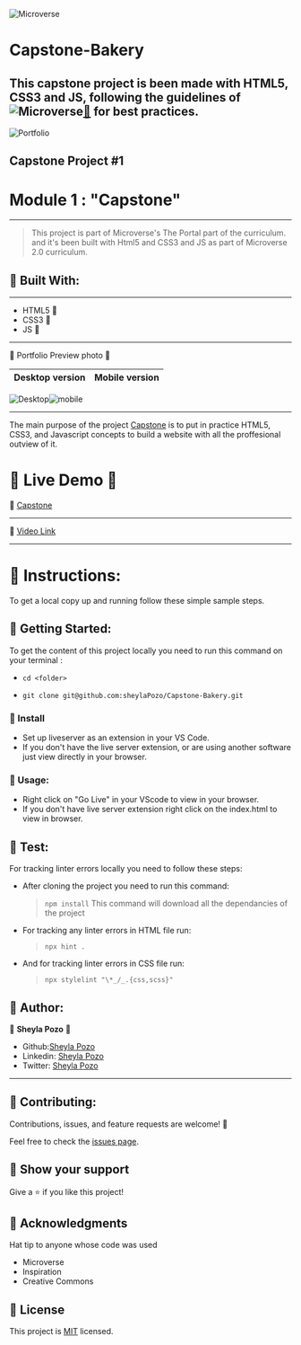 ![Microverse](https://img.shields.io/badge/Microverse-blueviolet)

# Capstone-Bakery
This capstone project is been made with HTML5, CSS3 and JS, following the guidelines of 
![Microverse](https://img.shields.io/badge/Microverse2.0-blueviolet)[🔗](https://www.microverse.org/) for best practices.
---
![Portfolio](https://img.shields.io/github/followers/sheylaPozo?style=social)

## Capstone Project #1

# Module 1 : "Capstone" 
---

> This project is part of Microverse's The Portal part of the curriculum. and it's been built with Html5 and CSS3 and JS as part of Microverse 2.0 curriculum.

## 🤍 Built With:

---

- HTML5 🤍
- CSS3  🤍
- JS    🤍

---

🤍 Portfolio Preview photo 🤍

Desktop version | Mobile version
-------------------- | ----------------------
![Desktop](https://user-images.githubusercontent.com/54015740/125152819-f3c06580-e114-11eb-9396-d43496f059ac.png)![mobile](https://user-images.githubusercontent.com/54015740/125152762-7eed2b80-e114-11eb-8b18-e8e70e1b17b6.png)

---
The main purpose of the project [Capstone](https://sheylapozo.github.io/Capstone-Bakery/)  is to put in practice HTML5, CSS3, and Javascript concepts to build a website with all the proffesional outview of it.

# 🤍 Live Demo 🤍

🤍 [Capstone](https://sheylapozo.github.io/Capstone-Bakery/) 

---
🤍 [Video Link](https://www.loom.com/share/e60113ad682544b89cd781231a4cb205)

---

# 🤍 Instructions:

To get a local copy up and running follow these simple sample steps.

## 🤍 Getting Started:

To get the content of this project locally you need to run this command on your terminal :

 - ` cd <folder> `

- ` git clone git@github.com:sheylaPozo/Capstone-Bakery.git `

### 🤍 Install

- Set up liveserver as an extension in your VS Code.
- If you don't have the live server extension, or are using another software just view directly in your browser.

### 🤍 Usage:

- Right click on "Go Live" in your VScode to view in your browser.
- If you don't have live server extension right click on the index.html to view in browser.

## 🤍 Test:

For tracking linter errors locally you need to follow these steps:

- After cloning the project you need to run this command:

  > `npm install`
  > This command will download all the dependancies of the project

- For tracking any linter errors in HTML file run:

  > `npx hint .`

- And for tracking linter errors in CSS file run:
  > `npx stylelint "\*_/_.{css,scss}"`


## 🤍 Author:

👤 **Sheyla Pozo** 🤍


- Github:[Sheyla Pozo](https://github.com/sheylaPozo)
- Linkedin: [Sheyla Pozo](https://www.linkedin.com/in/sheypozo/)
- Twitter: [Sheyla Pozo](https://twitter.com/sheyPozo)

---

## 🤝 Contributing:

Contributions, issues, and feature requests are welcome! 🤍


Feel free to check the [issues page](https://github.com/sheylaPozo/Capstone-Bakery/issues).


## 🤍 Show your support

Give a ⭐️ if you like this project!

## 🤍 Acknowledgments

Hat tip to anyone whose code was used
- Microverse
- Inspiration
- Creative Commons

## 📝 License

This project is [MIT](./MIT.md) licensed.
